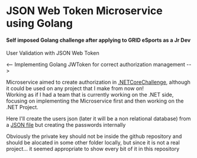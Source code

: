 # JSON Web Token Microservice using Golang
#### Self imposed Golang challenge after applying to GRID eSports as a Jr Dev

User Validation with JSON Web Token<br>



<-- Implementing Golang JWToken for correct authorization management --><br>

Microservice aimed to create authorization in [.NETCoreChallenge](https://github.com/SebastianRaiquenParisi/.NETCoreChallenge), although it could be used on any project that I make from now on!<br>
Working as if I had a team that is currently working on the .NET side, focusing on implementing the Microservice first and then working on the .NET Project.


Here I'll create the users json (later it will be a non relational database) from a [JSON file](https://reqres.in/api/users) but creating the passwords internally


Obviously the private key should not be inside the github repository and should be alocated in some other folder locally, but since it is not a real project... it seemed appropriate to show every bit of it in this repository

